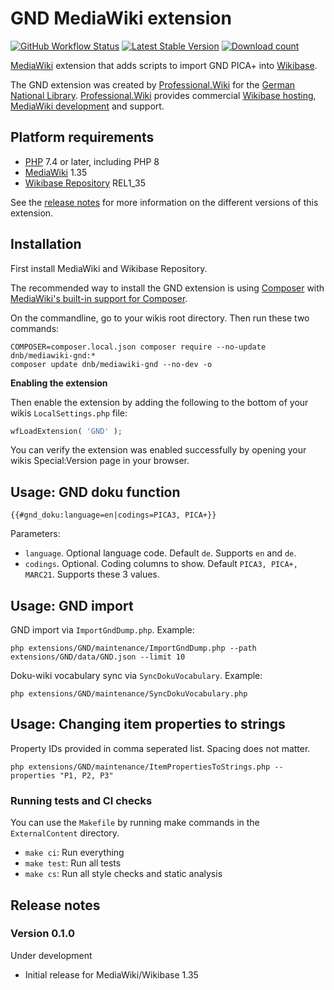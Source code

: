 # GND MediaWiki extension

[![GitHub Workflow Status](https://img.shields.io/github/workflow/status/ProfessionalWiki/GND/CI/master)](https://github.com/ProfessionalWiki/GND/actions?query=workflow%3ACI)
[![Latest Stable Version](https://poser.pugx.org/dnb/mediawiki-gnd/version.png)](https://packagist.org/packages/dnb/mediawiki-gnd)
[![Download count](https://poser.pugx.org/dnb/mediawiki-gnd/d/total.png)](https://packagist.org/packages/dnb/mediawiki-gnd)

[MediaWiki] extension that adds scripts to import GND PICA+ into [Wikibase].

The GND extension was created by [Professional.Wiki] for the [German National Library]. [Professional.Wiki] provides commercial [Wikibase hosting], [MediaWiki development] and support.

## Platform requirements

* [PHP] 7.4 or later, including PHP 8
* [MediaWiki] 1.35
* [Wikibase Repository] REL1_35

See the [release notes](#release-notes) for more information on the different versions of this extension.

## Installation

First install MediaWiki and Wikibase Repository.

The recommended way to install the GND extension is using [Composer] with
[MediaWiki's built-in support for Composer][Composer install].

On the commandline, go to your wikis root directory. Then run these two commands:

```shell script
COMPOSER=composer.local.json composer require --no-update dnb/mediawiki-gnd:*
composer update dnb/mediawiki-gnd --no-dev -o
```

**Enabling the extension**

Then enable the extension by adding the following to the bottom of your wikis `LocalSettings.php` file:

```php
wfLoadExtension( 'GND' );
```

You can verify the extension was enabled successfully by opening your wikis Special:Version page in your browser.

## Usage: GND doku function

```
{{#gnd_doku:language=en|codings=PICA3, PICA+}}
```

Parameters:
* `language`. Optional language code. Default `de`. Supports `en` and `de`.
* `codings`. Optional. Coding columns to show. Default `PICA3, PICA+, MARC21`. Supports these 3 values.

## Usage: GND import

GND import via `ImportGndDump.php`. Example:

    php extensions/GND/maintenance/ImportGndDump.php --path extensions/GND/data/GND.json --limit 10

Doku-wiki vocabulary sync via `SyncDokuVocabulary`. Example:

    php extensions/GND/maintenance/SyncDokuVocabulary.php

## Usage: Changing item properties to strings

Property IDs provided in comma seperated list. Spacing does not matter.

	php extensions/GND/maintenance/ItemPropertiesToStrings.php --properties "P1, P2, P3"

### Running tests and CI checks

You can use the `Makefile` by running make commands in the `ExternalContent` directory.

* `make ci`: Run everything
* `make test`: Run all tests
* `make cs`: Run all style checks and static analysis

## Release notes

### Version 0.1.0

Under development

* Initial release for MediaWiki/Wikibase 1.35

[Professional.Wiki]: https://professional.wiki
[Wikibase]: https://wikibase.consulting/what-is-wikibase/
[MediaWiki]: https://www.mediawiki.org
[PHP]: https://www.php.net
[Wikibase Repository]: https://www.mediawiki.org/wiki/Extension:Wikibase_Repository
[Composer]: https://getcomposer.org
[Composer install]: https://professional.wiki/en/articles/installing-mediawiki-extensions-with-composer
[MediaWiki development]: https://professional.wiki/en/mediawiki-development
[Wikibase hosting]: https://professional.wiki/en/hosting/wikibase
[German National Library]: https://www.dnb.de/EN/Home/home_node.html

